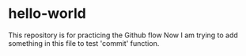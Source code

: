 # hello-world
This repository is for practicing the Github flow
Now I am trying to add something in this file to test 'commit' function.
